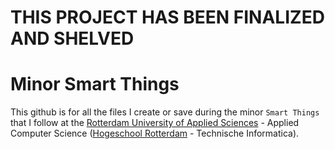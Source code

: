# THIS PROJECT HAS BEEN FINALIZED AND SHELVED

# Minor Smart Things

This github is for all the files I create or save during the minor `Smart Things` that I
follow at the [Rotterdam University of Applied Sciences](https://rotterdamuas.com/) - Applied Computer Science
([Hogeschool Rotterdam](https://www.hogeschoolrotterdam.nl/) - Technische Informatica).
